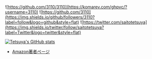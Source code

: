![https://github.com/3110/3110](https://komarev.com/ghpvc/?username=3110)
![https://github.com/3110](https://img.shields.io/github/followers/3110?label=follow&logo=github&style=flat)
![https://twitter.com/saitotetsuya](https://img.shields.io/twitter/follow/saitotetsuya?label=Twitter&logo=twitter&style=flat)

[![Tetsuya's GitHub stats](https://github-readme-stats.vercel.app/api?username=3110&count_private=true&show_icons=true)](https://github.com/anuraghazra/github-readme-stats)

* [Amazon著者ページ](https://www.amazon.co.jp/%E9%BD%8A%E8%97%A4-%E5%93%B2%E5%93%89/e/B07H1LLXW8)

